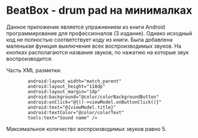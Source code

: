 # BeatBox - drum pad на минималках
Данное приложение является упражнением из книги Android программирование для профессионалов (3 издание). Однако исходный код не полностью соответствует коду из книги. Была добавлена маленькая функция выключения всех воспроизводимых звуков. На кнопках располагаются названия звуков, по нажатию на которые звук воспроизводится. 

Часть XML разметки:
```<android.widget.Button
        android:layout_width="match_parent"
        android:layout_height="118dp"
        android:layout_margin="1dp"
        android:background="@color/colorBackgroundButton"
        android:onClick="@{()->viewModel.onButtonClick()}"
        android:text="@{viewModel.title}"
        android:textColor="@color/colorText"
        tools:text="Sound name" />
```
Максимальное количество воспроизводимых звуков равно 5.
